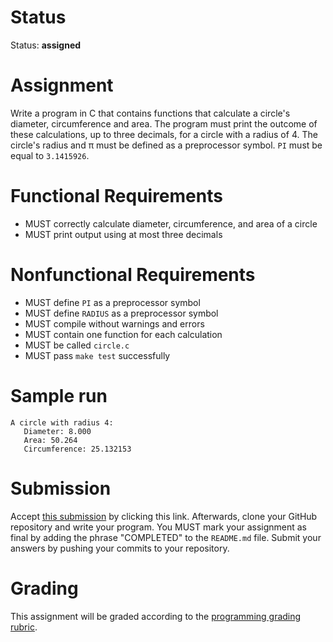 # Status

Status: **assigned**

# Assignment

Write a program in C that contains functions that calculate a circle's diameter,
circumference and area. The program must print the outcome of these
calculations, up to three decimals, for a circle with a radius of 4. The
circle's radius and π must be defined as a preprocessor symbol. `PI`
must be equal to `3.1415926`.

# Functional Requirements

* MUST correctly calculate diameter, circumference, and area of a circle
* MUST print output using at most three decimals

# Nonfunctional Requirements

* MUST define `PI` as a preprocessor symbol
* MUST define `RADIUS` as a preprocessor symbol
* MUST compile without warnings and errors
* MUST contain one function for each calculation
* MUST be called `circle.c`
* MUST pass `make test` successfully

# Sample run

    A circle with radius 4:
       Diameter: 8.000
       Area: 50.264
       Circumference: 25.132153

# Submission

Accept [this
submission](https://classroom.github.com/assignment-invitations/554353c1763cc0609e9324f7d60f685a)
by clicking this link. Afterwards, clone your GitHub repository and write your
program. You MUST mark your assignment as final by adding the phrase "COMPLETED"
to the `README.md` file. Submit your answers by pushing your commits to your
repository. 

# Grading

This assignment will be graded according to the [programming grading
rubric](https://moodle.adelphi.edu/pluginfile.php/2285071/mod_assignment/intro/Programming%20Assignment%20Grading%20Rubric.pdf).
